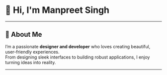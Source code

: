 # 👋 Hi, I'm Manpreet Singh

---

## 🌟 About Me

I’m a passionate **designer and developer** who loves creating beautiful, user-friendly experiences.  
From designing sleek interfaces to building robust applications, I enjoy turning ideas into reality.

---
